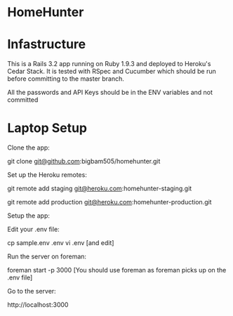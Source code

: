HomeHunter
===========
<Wittydescription>

Infastructure
=============
This is a Rails 3.2 app running on Ruby 1.9.3 and deployed to Heroku's Cedar Stack.  It is tested with RSpec and Cucumber which should be run before committing to the master branch.

All the passwords and API Keys should be in the ENV variables and not committed

Laptop Setup
============
Clone the app:

git clone git@github.com:bigbam505/homehunter.git

Set up the Heroku remotes:

git remote add staging git@heroku.com:homehunter-staging.git

git remote add production git@heroku.com:homehunter-production.git

Setup the app:

<todo>

Edit your .env file:

cp sample.env .env
vi .env [and edit]

Run the server on foreman:

foreman start -p 3000
[You should use foreman as foreman picks up on the .env file]

Go to the server:

http://localhost:3000

